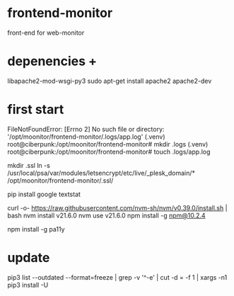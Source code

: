 # frontend-monitor
front-end for web-monitor

# depenencies +
libapache2-mod-wsgi-py3
sudo apt-get install apache2 apache2-dev

# first start
FileNotFoundError: [Errno 2] No such file or directory: '/opt/moonitor/frontend-monitor/.logs/app.log'
(.venv) root@ciberpunk:/opt/moonitor/frontend-monitor# mkdir .logs
(.venv) root@ciberpunk:/opt/moonitor/frontend-monitor# touch .logs/app.log

mkdir .ssl
ln -s /usr/local/psa/var/modules/letsencrypt/etc/live/_plesk_domain/* /opt/moonitor/frontend-monitor/.ssl/

pip install google textstat

curl -o- https://raw.githubusercontent.com/nvm-sh/nvm/v0.39.0/install.sh | bash
nvm install v21.6.0
nvm use v21.6.0
npm install -g npm@10.2.4



npm install -g pa11y


# update
pip3 list --outdated --format=freeze | grep -v '^\-e' | cut -d = -f 1 | xargs -n1 pip3 install -U 
